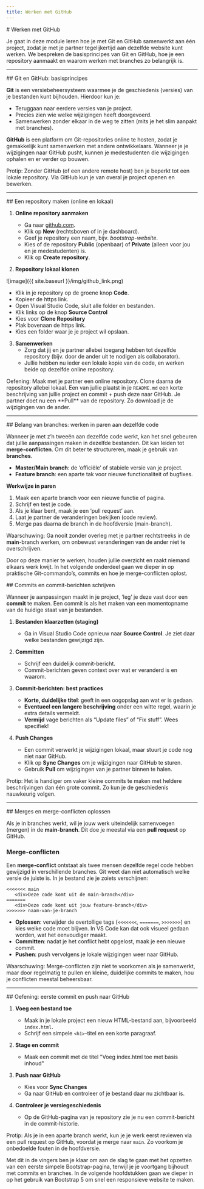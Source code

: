 ```yaml
---
title: Werken met GitHub
---
```


<div class="header1" id="github" markdown="1">
# Werken met GitHub
</div>

Je gaat in deze module leren hoe je met Git en GitHub samenwerkt aan één project, zodat je met je partner tegelijkertijd aan dezelfde website kunt werken. We bespreken de basisprincipes van Git en GitHub, hoe je een repository aanmaakt en waarom werken met branches zo belangrijk is.

---

<div class="header2" markdown="1">
## Git en GitHub: basisprincipes
</div>

**Git** is een versiebeheersysteem waarmee je de geschiedenis (versies) van je bestanden kunt bijhouden. Hierdoor kun je:
- Teruggaan naar eerdere versies van je project.
- Precies zien wie welke wijzigingen heeft doorgevoerd.
- Samenwerken zonder elkaar in de weg te zitten (mits je het slim aanpakt met branches).

**GitHub** is een platform om Git-repositories online te hosten, zodat je gemakkelijk kunt samenwerken met andere ontwikkelaars. Wanneer je je wijzigingen naar GitHub pusht, kunnen je medestudenten die wijzigingen ophalen en er verder op bouwen.

<div class="note protip">
<p>Protip: Zonder GitHub (of een andere remote host) ben je beperkt tot een lokale repository. Via GitHub kun je van overal je project openen en bewerken.</p>
</div>

---

<div class="header2" markdown="1">
## Een repository maken (online en lokaal)
</div>

1. **Online repository aanmaken**  
   - Ga naar [github.com](https://github.com/).
   - Klik op **New** (rechtsboven of in je dashboard).
   - Geef je repository een naam, bijv. *bootstrap-website*.
   - Kies of de repository **Public** (openbaar) of **Private** (alleen voor jou en je medestudenten) is.
   - Klik op **Create repository**.

2. **Repository lokaal klonen**  

![image]({{ site.baseurl }}/img/github_link.png)

   - Klik in je repository op de groene knop **Code**.
   - Kopieer de https link.
   - Open Visual Studio Code, sluit alle folder en bestanden.
   - Klik links op de knop **Source Control**
   - Kies voor **Clone Repository**
   - Plak bovenaan de https link.
   - Kies een folder waar je je project wil opslaan.

3. **Samenwerken**  
   - Zorg dat jij en je partner allebei toegang hebben tot dezelfde repository (bijv. door de ander uit te nodigen als collaborator).
   - Jullie hebben nu ieder een lokale kopie van de code, en werken beide op dezelfde online repository.

<div class="note oefening">
<p>Oefening: Maak met je partner een online repository. Clone daarna de repository allebei lokaal. Een van jullie plaatst in je <code>README.md</code> een korte beschrijving van jullie project en commit + push deze naar GitHub. Je partner doet nu een **Pull** van de repository. Zo download je de wijzigingen van de ander.</p>
</div>

---

<div class="header2" markdown="1">
## Belang van branches: werken in paren aan dezelfde code
</div>

Wanneer je met z’n tweeën aan dezelfde code werkt, kan het snel gebeuren dat jullie aanpassingen maken in dezelfde bestanden. Dit kan leiden tot **merge-conflicten**. Om dit beter te structureren, maak je gebruik van **branches**.

- **Master/Main branch**: de ‘officiële’ of stabiele versie van je project.  
- **Feature branch**: een aparte tak voor nieuwe functionaliteit of bugfixes.  

**Werkwijze in paren**  
1. Maak een aparte branch voor een nieuwe functie of pagina.  
2. Schrijf en test je code.  
3. Als je klaar bent, maak je een ‘pull request’ aan.  
4. Laat je partner de veranderingen bekijken (code review).  
5. Merge pas daarna de branch in de hoofdversie (main-branch).


<div class="note waarschuwing">
<p>Waarschuwing: Ga nooit zonder overleg met je partner rechtstreeks in de <strong>main</strong>-branch werken, om onbewust veranderingen van de ander niet te overschrijven.</p>
</div>

Door op deze manier te werken, houden jullie overzicht en raakt niemand elkaars werk kwijt. In het volgende onderdeel gaan we dieper in op praktische Git-commando’s, commits en hoe je merge-conflicten oplost.

<div class="header2" markdown="1">
## Commits en commit-berichten schrijven
</div>

Wanneer je aanpassingen maakt in je project, ‘leg’ je deze vast door een **commit** te maken. Een commit is als het maken van een momentopname van de huidige staat van je bestanden.

1. **Bestanden klaarzetten (staging)**  
   - Ga in Visual Studio Code opnieuw naar **Source Control**. Je ziet daar welke bestanden gewijzigd zijn.

2. **Committen**  
   - Schrijf een duidelijk commit-bericht.
   - Commit-berichten geven context over wat er veranderd is en waarom.

3. **Commit-berichten: best practices**  
   - **Korte, duidelijke titel**: geeft in een oogopslag aan wat er is gedaan.  
   - **Eventueel een langere beschrijving** onder een witte regel, waarin je extra details vermeldt.  
   - **Vermijd** vage berichten als “Update files” of “Fix stuff”. Wees specifiek!

4. **Push Changes**
   - Een commit verwerkt je wijzigingen lokaal, maar stuurt je code nog niet naar GitHub.
   - Klik op **Sync Changes** om je wijzigingen naar GitHub te sturen.
   - Gebruik **Pull** om wijzigingen van je partner binnen te halen.

<div class="note protip">
<p>Protip: Het is handiger om vaker kleine commits te maken met heldere beschrijvingen dan één grote commit. Zo kun je de geschiedenis nauwkeurig volgen.</p>
</div>

---

<div class="header2" markdown="1">
## Merges en merge-conflicten oplossen
</div>

Als je in branches werkt, wil je jouw werk uiteindelijk samenvoegen (mergen) in de **main-branch**. Dit doe je meestal via een **pull request** op GitHub.

### Merge-conflicten
Een **merge-conflict** ontstaat als twee mensen dezelfde regel code hebben gewijzigd in verschillende branches. Git weet dan niet automatisch welke versie de juiste is. In je bestand zie je zoiets verschijnen:

```plaintext
<<<<<<< main
   <div>Deze code komt uit de main-branch</div>
=======
   <div>Deze code komt uit jouw feature-branch</div>
>>>>>>> naam-van-je-branch
```

- **Oplossen**: verwijder de overtollige tags (`<<<<<<<`, `=======`, `>>>>>>>`) en kies welke code moet blijven. In VS Code kan dat ook visueel gedaan worden, wat het eenvoudiger maakt. 
- **Committen**: nadat je het conflict hebt opgelost, maak je een nieuwe commit.  
- **Pushen**: push vervolgens je lokale wijzigingen weer naar GitHub.

<div class="note waarschuwing">
<p>Waarschuwing: Merge-conflicten zijn niet te voorkomen als je samenwerkt, maar door regelmatig te pullen en kleine, duidelijke commits te maken, hou je conflicten meestal beheersbaar.</p>
</div>

---

<div class="header2" markdown="1">
## Oefening: eerste commit en push naar GitHub
</div>


1. **Voeg een bestand toe**  
   - Maak in je lokale project een nieuw HTML-bestand aan, bijvoorbeeld `index.html`.  
   - Schrijf een simpele `<h1>`-titel en een korte paragraaf.  

2. **Stage en commit**  
   - Maak een commit met de titel "Voeg index.html toe met basis inhoud"

3. **Push naar GitHub**  
   - Kies voor **Sync Changes**
   - Ga naar GitHub en controleer of je bestand daar nu zichtbaar is.

4. **Controleer je versiegeschiedenis**  
   - Op de GitHub-pagina van je repository zie je nu een commit-bericht in de commit-historie.  


<div class="note protip">
<p>Protip: Als je in een aparte branch werkt, kun je je werk eerst reviewen via een pull request op GitHub, voordat je merge naar <code>main</code>. Zo voorkom je onbedoelde fouten in de hoofdversie.</p>
</div>


Met dit in de vingers ben je klaar om aan de slag te gaan met het opzetten van een eerste simpele Bootstrap-pagina, terwijl je je voortgang bijhoudt met commits en branches. In de volgende hoofdstukken gaan we dieper in op het gebruik van Bootstrap 5 om snel een responsieve website te maken.

